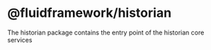 # @fluidframework/historian

The historian package contains the entry point of the historian core services
